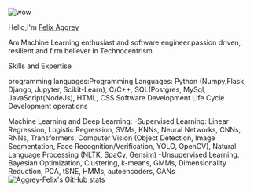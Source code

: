 ![wow](https://photos.app.goo.gl/YNcYtHVupEAUyiUi8)

Hello,I'm [Felix Aggrey](https://www.linkedin.com/in/felix-abongo-77b092208/?lipi=urn%3Ali%3Apage%3Ad_flagship3_feed%3BzWWuH7k1QTOGJRw%2FmfDjtg%3D%3D)

Am Machine Learning enthusiast and software engineer.passion driven, resilient and firm believer in Technocentrism

Skills and Expertise

programming languages:Programming Languages: Python (Numpy,Flask, Django, Jupyter, Scikit-Learn), C/C++, SQL(Postgres, MySql, JavaScript(NodeJs), HTML, CSS
Software Development Life Cycle
Development operations

Machine Learning and Deep Learning:
      -Supervised Learning: Linear Regression, Logistic Regression, SVMs, KNNs, Neural Networks, CNNs, RNNs, Transformers, Computer Vision (Object Detection, Image Segmentation, Face Recognition/Verification, YOLO, OpenCV), Natural Language Processing (NLTK, SpaCy, Gensim)
      -Unsupervised Learning: Bayesian Optimization, Clustering, k-means, GMMs, Dimensionality Reduction, PCA, tSNE, HMMs, autoencoders, GANs
[![Aggrey-Felix's GitHub stats](https://github-readme-stats.vercel.app/api?username=aggrey-Felix)](https://github.com/aggrey-Felix/github-readme-stats)
